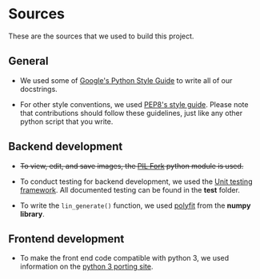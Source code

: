 # Sources
These are the sources that we used to build this project.

## General
+ We used some of [Google's Python Style Guide](https://google.github.io/styleguide/pyguide.html) to write all of our docstrings.

+ For other style conventions, we used [PEP8's style guide](https://www.python.org/dev/peps/pep-0008/). Please note that contributions should follow these guidelines, just like any other python script that you write.

## Backend development
+ ~~To view, edit, and save images, the [PIL Fork](http://pillow.readthedocs.io/en/4.0.x/reference/Image.html) python module is used.~~

+ To conduct testing for backend development, we used the [Unit testing framework](https://docs.python.org/3/library/unittest.html). All documented testing can be found in the **test** folder.

+ To write the `lin_generate()` function, we used [polyfit](https://docs.scipy.org/doc/numpy/reference/generated/numpy.polyfit.html) from the **numpy library**.

## Frontend development
+ To make the front end code compatible with python 3, we used information on the [python 3 porting site](http://python3porting.com/stdlib.html).